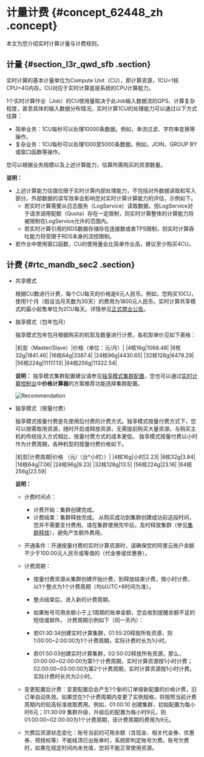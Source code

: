 # 计量计费 {#concept_62448_zh .concept}

本文为您介绍实时计算计量与计费规则。

## 计量 {#section_l3r_qwd_sfb .section}

实时计算的基本计量单位为Compute Unit（CU），即计算资源，1CU=1核CPU+4G内存。CU对应于实时计算底层系统的CPU计算能力。

1个实时计算作业（Job）的CU使用量取决于此Job输入数据流的QPS、计算复杂程度，甚至具体的输入数据分布情况。实时计算1CU的处理能力可以通过以下方式估算：

-   简单业务：1CU每秒可以处理10000条数据。例如，单流过滤、字符串变换等操作。
-   复杂业务：1CU每秒可以处理1000至5000条数据。例如，JOIN、GROUP BY或窗口函数等操作。

您可以根据业务规模以及上述计算能力，估算所需购买的资源数量。

**说明：** 

-   上述计算能力估值仅限于实时计算内部处理能力，不包括对外数据读取和写入部分。外部数据的读写效率会影响您对实时计算计算能力的评估，示例如下。
    -   若实时计算需要从日志服务（LogService）读取数据，但LogService对于请求调用配额（Quota）存在一定限制，则实时计算整体的计算能力将被限制在LogService允许的范围内。
    -   若实时计算引用的RDS数据存储存在连接数或者TPS限制，则实时计算吞吐能力将受限于RDS本身的流控限制。
-   若作业中使用窗口函数，CU的使用量会比简单作业高，建议至少购买4CU。

## 计费 {#rtc_mandb_sec2 .section}

-   共享模式 

    根据CU数进行计费，每个CU每天的价格是6元人民币。例如，您购买10CU，使用1个月（假设当月天数为30天）的费用为1800元人民币。实时计算共享模式的最小起售单位为2CU每天。详情参见[正式商业公告](https://yq.aliyun.com/articles/517056?spm=a2c4e.11155435.0.0.31d333121JqagX)。

-   独享模式（包年包月） 

    独享模式包年包月根据购买的机型及数量进行计费，各机型单价见如下表格：

    |机型（Master/Slave）|价格（单位：元/月）|
    |4核16g|1068.48|
    |8核32g|1841.46|
    |16核64g|3387.4|
    |24核96g|4430.65|
    |32核128g|6479.29|
    |56核224g|11117.13|
    |64核256g|11322.54|

    **说明：** 独享模式集群配置建议请参见[独享模式集群配置](../cn.zh-CN/准备工作/独享模式集群配置.md#)，您也可以通过[实时计算控制台](https://stream.console.aliyun.com)中**价格计算器**的方案推荐功能选择集群配置。

    ![Recommendation](http://static-aliyun-doc.oss-cn-hangzhou.aliyuncs.com/assets/img/40808/156742751438807_zh-CN.png)

-   独享模式（按量付费） 

    独享模式按量付费是先使用后付费的计费方式。独享模式按量付费方式下，您可以按需取用资源，随时开启或释放资源，无需提前购买大量资源。与购买主机的传统投入方式相比，按量付费方式的成本更低。 独享模式按量付费以小时作为计费周期，各种机型的按量付费价格如下。

    |机型|计费周期|价格 （元/（台\*小时））|
    |4核16g|小时|2.23|
    |8核32g|3.84|
    |16核64g|7.06|
    |24核96g|9.23|
    |32核128g|13.5|
    |56核224g|23.16|
    |64核256g|23.59|

    **说明：** 

    -   计费时间点：

        -   计费开始：集群创建完成。
        -   计费结束：集群释放完成。
        从购买成功到集群创建成功前这段时间，您并不需要支付费用。请在集群使用完毕后，及时释放集群（参见[集群释放](cn.zh-CN/产品定价/释放集群.md#)），避免产生额外费用。

    -   开通条件：开通按量付费的实时计算资源时，请确保您的阿里云账户余额不少于100.00元人民币或等值的（代金券或优惠券）。
    -   计费周期：

        -   按量付费资源从集群创建开始计费，到释放结束计费，按小时计费，以1个整点为1个计费周期（均以UTC+8时间为准）。
        -   整点结束后，进入新的计费周期。
        -   如果账号可用余额小于上1周期的账单金额，您会收到提醒余额不足的短信或邮件。
        计费周期示例如下（同一天内）：

        -   若01:30:34创建实时计算集群，01:55:20释放所有资源，则1:00:00~2:00:00为1个计费周期，实际计费时长为1小时。
        -   若01:50:03创建实时计算集群，02:50:02释放所有资源，那么，01:00:00~02:00:00为第1个计费周期，实时计算资源按1小时计费；02:00:00~03:00:00为第2个计费周期，实时计算资源按1小时计费。 实际计费时长共为2小时。
    -   变更配置后计费：变更配置后会产生1个新的订单按新配置的价格计费，旧订单自动失效。如果您在1个计费周期内变更了实例规格，将按照当前计费周期内的较高标准收取费用。例如，01:00:10 创建集群，初始配置为每小时6元；01:30:09 集群升级，升级后的配置为每小时9元，则01:00:00~02:00:00为1个计费周期，该计费周期的费用为9元。
    -   欠费后资源状态变化：账号当前的可用余额（含现金、相关代金券、优惠券、预授权等）不能结清已出账单时，系统即判定账号欠费。账号欠费时，如果在规定时间内未充值，您将不能正常使用资源。

